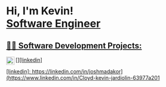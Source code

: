 <h1>Hi, I'm Kevin! <br/><a href="https://github.com/KevinJardiolin">Software Engineer</a> <a href="https://www.linkedin.com/in/Cloyd-kevin-jardiolin-63977a201/"> </h1>

<h2>👨‍💻 Software Development Projects:</h2>


[<img align="left" alt="KevinJardiolin | LinkedIn" width="22px" src="https://cdn.jsdelivr.net/npm/simple-icons@v3/icons/linkedin.svg" />][linkedin]

[linkedin]: https://linkedin.com/in/joshmadakor](https://www.linkedin.com/in/Cloyd-kevin-jardiolin-63977a201

<!--
**KevinJardiolin/KevinJardiolin** is a ✨ _special_ ✨ repository because its `README.md` (this file) appears on your GitHub profile.

Here are some ideas to get you started:

- 🔭 I’m currently working on ...
- 🌱 I’m currently learning ...
- 👯 I’m looking to collaborate on ...
- 🤔 I’m looking for help with ...
- 💬 Ask me about ...
- 📫 How to reach me: ...
- 😄 Pronouns: ...
- ⚡ Fun fact: ...
-->
